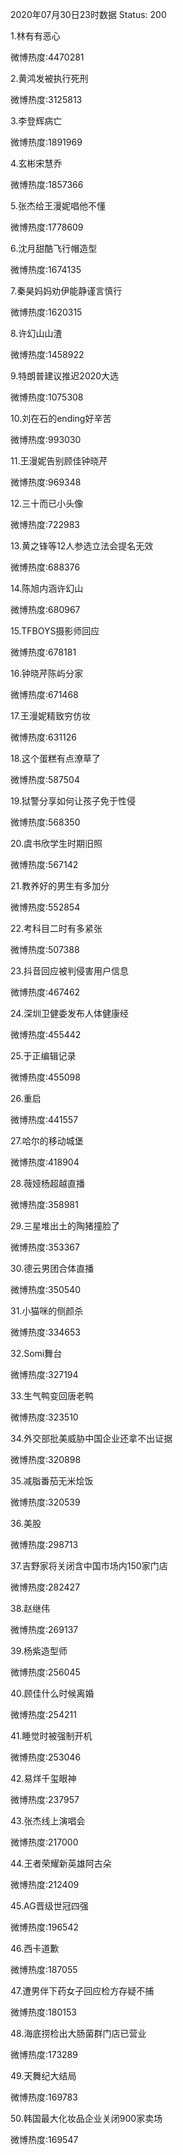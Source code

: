 2020年07月30日23时数据
Status: 200

1.林有有恶心

微博热度:4470281

2.黄鸿发被执行死刑

微博热度:3125813

3.李登辉病亡

微博热度:1891969

4.玄彬宋慧乔

微博热度:1857366

5.张杰给王漫妮唱他不懂

微博热度:1778609

6.沈月甜酷飞行帽造型

微博热度:1674135

7.秦昊妈妈劝伊能静谨言慎行

微博热度:1620315

8.许幻山山渣

微博热度:1458922

9.特朗普建议推迟2020大选

微博热度:1075308

10.刘在石的ending好辛苦

微博热度:993030

11.王漫妮告别顾佳钟晓芹

微博热度:969348

12.三十而已小头像

微博热度:722983

13.黄之锋等12人参选立法会提名无效

微博热度:688376

14.陈旭内涵许幻山

微博热度:680967

15.TFBOYS摄影师回应

微博热度:678181

16.钟晓芹陈屿分家

微博热度:671468

17.王漫妮精致穷仿妆

微博热度:631126

18.这个蛋糕有点潦草了

微博热度:587504

19.狱警分享如何让孩子免于性侵

微博热度:568350

20.虞书欣学生时期旧照

微博热度:567142

21.教养好的男生有多加分

微博热度:552854

22.考科目二时有多紧张

微博热度:507388

23.抖音回应被判侵害用户信息

微博热度:467462

24.深圳卫健委发布人体健康经

微博热度:455442

25.于正编辑记录

微博热度:455098

26.重启

微博热度:441557

27.哈尔的移动城堡

微博热度:418904

28.薇娅杨超越直播

微博热度:358981

29.三星堆出土的陶猪撞脸了

微博热度:353367

30.德云男团合体直播

微博热度:350540

31.小猫咪的侧颜杀

微博热度:334653

32.Somi舞台

微博热度:327194

33.生气鸭变回唐老鸭

微博热度:323510

34.外交部批美威胁中国企业还拿不出证据

微博热度:320898

35.减脂番茄无米烩饭

微博热度:320539

36.美股

微博热度:298713

37.吉野家将关闭含中国市场内150家门店

微博热度:282427

38.赵继伟

微博热度:269137

39.杨紫造型师

微博热度:256045

40.顾佳什么时候离婚

微博热度:254211

41.睡觉时被强制开机

微博热度:253046

42.易烊千玺眼神

微博热度:237957

43.张杰线上演唱会

微博热度:217000

44.王者荣耀新英雄阿古朵

微博热度:212409

45.AG晋级世冠四强

微博热度:196542

46.西卡道歉

微博热度:187055

47.遭男伴下药女子回应检方存疑不捕

微博热度:180153

48.海底捞检出大肠菌群门店已营业

微博热度:173289

49.天舞纪大结局

微博热度:169783

50.韩国最大化妆品企业关闭900家卖场

微博热度:169547


